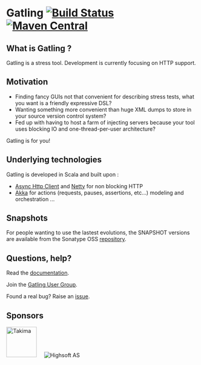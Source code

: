 # Gatling [![Build Status](https://travis-ci.org/gatling/gatling.svg?branch=master)](https://travis-ci.org/gatling/gatling) [![Maven Central](https://maven-badges.herokuapp.com/maven-central/io.gatling/gatling-core/badge.svg)](https://maven-badges.herokuapp.com/maven-central/io.gatling/gatling-core/)

## What is Gatling ?

Gatling is a stress tool.
Development is currently focusing on HTTP support.

## Motivation

* Finding fancy GUIs not that convenient for describing stress tests, what you want is a friendly expressive DSL?
* Wanting something more convenient than huge XML dumps to store in your source version control system?
* Fed up with having to host a farm of injecting servers because your tool uses blocking IO and one-thread-per-user architecture?

Gatling is for you!

## Underlying technologies

Gatling is developed in Scala and built upon :

* [Async Http Client](https://github.com/AsyncHttpClient/async-http-client) and [Netty](http://netty.io) for non blocking HTTP
* [Akka](http://akka.io) for actions (requests, pauses, assertions, etc...) modeling and orchestration
...


## Snapshots

For people wanting to use the lastest evolutions, the SNAPSHOT versions are available from the Sonatype OSS [repository](https://oss.sonatype.org/content/repositories/snapshots/io/gatling/highcharts/gatling-charts-highcharts/).


## Questions, help?

Read the [documentation](http://gatling.io/documentation/).

Join the [Gatling User Group](https://groups.google.com/group/gatling).

Found a real bug? Raise an [issue](https://github.com/gatling/gatling/issues?sort=created&direction=desc&state=open).

## Sponsors

<img alt="Takima" src="https://raw.githubusercontent.com/gatling/gatling/master/src/sphinx/project/img/logo-takima-1-nom-bas.png" width="80">&nbsp;&nbsp;&nbsp;&nbsp;
![Highsoft AS](https://raw.githubusercontent.com/gatling/gatling/master/src/sphinx/project/img/highsoft_logo.png)&nbsp;&nbsp;&nbsp;&nbsp;
